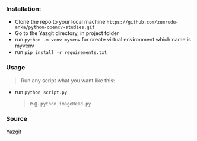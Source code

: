 ### Installation:
- Clone the repo to your local machine `https://github.com/zumrudu-anka/python-opencv-studies.git`
- Go to the Yazgit directory, in project folder
- run `python -m venv myvenv` for create virtual environment which name is myvenv
- run `pip install -r requirements.txt`

### Usage
> Run any script what you want like this:
- run `python script.py`
  > e.g. `python imageRead.py`

### Source
[Yazgit](https://www.youtube.com/watch?v=GsPauY_N-p8&list=PLRwrEtlfdUVBlEbYHb_y1AABvR4z_GjO5&ab_channel=Yazgit)